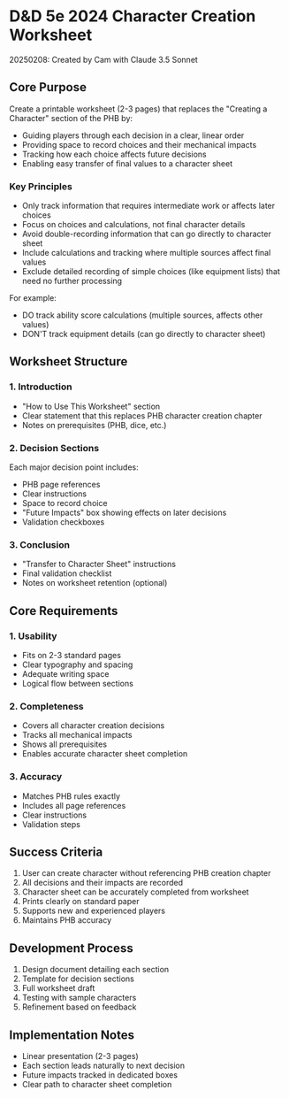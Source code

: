 # D&D 5e 2024 Character Creation Worksheet

20250208: Created by Cam with Claude 3.5 Sonnet

## Core Purpose
Create a printable worksheet (2-3 pages) that replaces the "Creating a Character" section of the PHB by:
- Guiding players through each decision in a clear, linear order
- Providing space to record choices and their mechanical impacts
- Tracking how each choice affects future decisions
- Enabling easy transfer of final values to a character sheet

### Key Principles
- Only track information that requires intermediate work or affects later choices
- Focus on choices and calculations, not final character details
- Avoid double-recording information that can go directly to character sheet
- Include calculations and tracking where multiple sources affect final values
- Exclude detailed recording of simple choices (like equipment lists) that need no further processing

For example:
- DO track ability score calculations (multiple sources, affects other values)
- DON'T track equipment details (can go directly to character sheet)

## Worksheet Structure

### 1. Introduction
- "How to Use This Worksheet" section
- Clear statement that this replaces PHB character creation chapter
- Notes on prerequisites (PHB, dice, etc.)

### 2. Decision Sections
Each major decision point includes:
- PHB page references
- Clear instructions
- Space to record choice
- "Future Impacts" box showing effects on later decisions
- Validation checkboxes

### 3. Conclusion
- "Transfer to Character Sheet" instructions
- Final validation checklist
- Notes on worksheet retention (optional)

## Core Requirements

### 1. Usability
- Fits on 2-3 standard pages
- Clear typography and spacing
- Adequate writing space
- Logical flow between sections

### 2. Completeness
- Covers all character creation decisions
- Tracks all mechanical impacts
- Shows all prerequisites
- Enables accurate character sheet completion

### 3. Accuracy
- Matches PHB rules exactly
- Includes all page references
- Clear instructions
- Validation steps

## Success Criteria
1. User can create character without referencing PHB creation chapter
2. All decisions and their impacts are recorded
3. Character sheet can be accurately completed from worksheet
4. Prints clearly on standard paper
5. Supports new and experienced players
6. Maintains PHB accuracy

## Development Process
1. Design document detailing each section
2. Template for decision sections
3. Full worksheet draft
4. Testing with sample characters
5. Refinement based on feedback

## Implementation Notes
- Linear presentation (2-3 pages)
- Each section leads naturally to next decision
- Future impacts tracked in dedicated boxes
- Clear path to character sheet completion